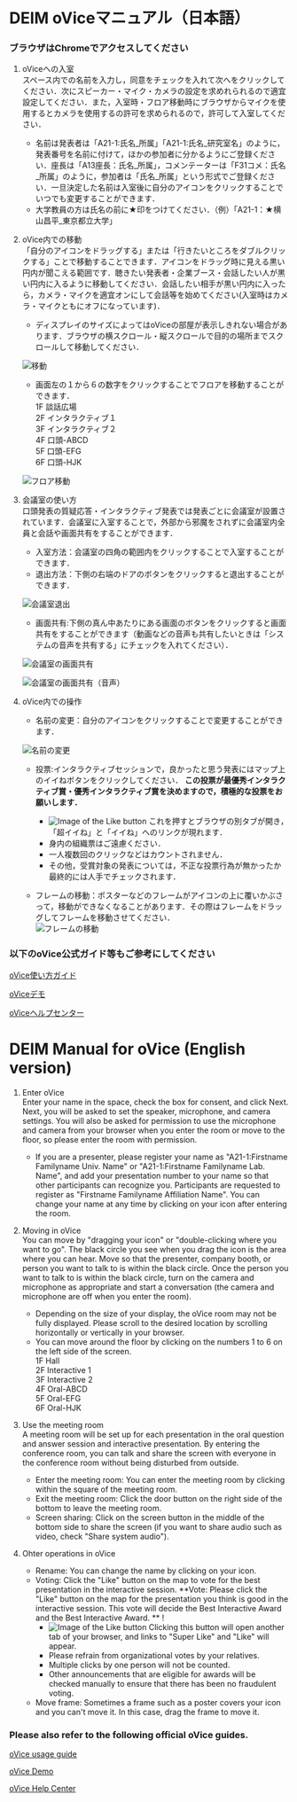 # DEIM oViceマニュアル（日本語）
### ブラウザはChromeでアクセスしてください
1. oViceへの入室  
  スペース内での名前を入力し，同意をチェックを入れて次へをクリックしてください．次にスピーカー・マイク・カメラの設定を求めれられるので適宜設定してください．また，入室時・フロア移動時にブラウザからマイクを使用するとカメラを使用するの許可を求められるので，許可して入室してください．  
    * 名前は発表者は「A21-1:氏名_所属」「A21-1:氏名_研究室名」のように，発表番号を名前に付けて，ほかの参加者に分かるようにご登録ください．座長は「A13座長：氏名_所属」，コメンテーターは「F31コメ：氏名_所属」のように，参加者は「氏名_所属」という形式でご登録ください．一旦決定した名前は入室後に自分のアイコンをクリックすることでいつでも変更することができます．
    * 大学教員の方は氏名の前に★印をつけてください．（例）「A21-1：★横山昌平_東京都立大学」


2. oVice内での移動  
  「自分のアイコンをドラッグする」または「行きたいところをダブルクリックする」ことで移動することできます．アイコンをドラッグ時に見える黒い円内が聞こえる範囲です．聴きたい発表者・企業ブース・会話したい人が黒い円内に入るように移動してください．会話したい相手が黒い円内に入ったら，カメラ・マイクを適宜オンにして会話等を始めてください(入室時はカメラ・マイクともにオフになっています)．  
    * ディスプレイのサイズによってはoViceの部屋が表示しきれない場合があります．ブラウザの横スクロール・縦スクロールで目的の場所までスクロールして移動してください．
   
   ![移動](img/ovice_move.png)
   
    * 画面左の１から６の数字をクリックすることでフロアを移動することができます．  
    1F 談話広場  
    2F インタラクティブ１  
    3F インタラクティブ２  
    4F 口頭-ABCD  
    5F 口頭-EFG  
    6F 口頭-HJK  
   
   ![フロア移動](img/ovice_floormove.png)
 
 
3. 会議室の使い方  
   口頭発表の質疑応答・インタラクティブ発表では発表ごとに会議室が設置されています．会議室に入室することで，外部から邪魔をされずに会議室内全員と会話や画面共有をすることができます．  
   * 入室方法：会議室の四角の範囲内をクリックすることで入室することができます．
   * 退出方法：下側の右端のドアのボタンをクリックすると退出することができます．
   
   ![会議室退出](img/ovice_meeting_room_exit.png)
   
   * 画面共有:下側の真ん中あたりにある画面のボタンをクリックすると画面共有をすることができます（動画などの音声も共有したいときは「システムの音声を共有する」にチェックを入れてください）．
   
   ![会議室の画面共有](img/ovice_meeting_room_share.png)
   
   ![会議室の画面共有（音声）](img/ovice_meeting_room_audioshare.png)


4. oVice内での操作  
   * 名前の変更：自分のアイコンをクリックすることで変更することができます．  
   
   ![名前の変更](img/ovice_name_change.png)
   
   
   * 投票:インタラクティブセッションで，良かったと思う発表にはマップ上のイイねボタンをクリックしてください．  **この投票が最優秀インタラクティブ賞・優秀インタラクティブ賞を決めますので，積極的な投票をお願いします．** 
        * ![Image of the Like button](img/oVice_like_button.png) これを押すとブラウザの別タブが開き，「超イイね」と「イイね」へのリンクが現れます．
        * 身内の組織票はご遠慮ください．
        * 一人複数回のクリックなどはカウントされません．
        * その他，受賞対象の発表については，不正な投票行為が無かったか最終的には人手でチェックされます．


   * フレームの移動：ポスターなどのフレームがアイコンの上に覆いかぶさって，移動ができなくなることがあります．その際はフレームをドラッグしてフレームを移動させてください． 
　  
   ![フレームの移動](img/ovice_frame_move.png)
   
   
    

### 以下のoVice公式ガイド等もご参考にしてください

[oVice使い方ガイド](https://www.youtube.com/watch?v=C8r02gYDA50&t=3s)


[oViceデモ](https://tour.ovice.in/)


[oViceヘルプセンター](https://ja.ovice.wiki/)



# DEIM Manual for oVice (English version)
1. Enter oVice  
  Enter your name in the space, check the box for consent, and click Next. Next, you will be asked to set the speaker, microphone, and camera settings. You will also be asked for permission to use the microphone and camera from your browser when you enter the room or move to the floor, so please enter the room with permission.  
    * If you are a presenter, please register your name as "A21-1:Firstname Familyname Univ. Name" or "A21-1:Firstname Familyname Lab. Name", and add your presentation number to your name so that other participants can recognize you. Participants are requested to register as "Firstname Familyname Affiliation Name". You can change your name at any time by clicking on your icon after entering the room.  
    
2. Moving in oVice  
  You can move by "dragging your icon" or "double-clicking where you want to go". The black circle you see when you drag the icon is the area where you can hear. Move so that the presenter, company booth, or person you want to talk to is within the black circle. Once the person you want to talk to is within the black circle, turn on the camera and microphone as appropriate and start a conversation (the camera and microphone are off when you enter the room).  
    * Depending on the size of your display, the oVice room may not be fully displayed. Please scroll to the desired location by scrolling horizontally or vertically in your browser.  
    * You can move around the floor by clicking on the numbers 1 to 6 on the left side of the screen.  
    1F Hall  
    2F Interactive 1  
    3F Interactive 2  
    4F Oral-ABCD  
    5F Oral-EFG  
    6F Oral-HJK  

3. Use the meeting room  
   A meeting room will be set up for each presentation in the oral question and answer session and interactive presentation. By entering the conference room, you can talk and share the screen with everyone in the conference room without being disturbed from outside.  
   * Enter the meeting room: You can enter the meeting room by clicking within the square of the meeting room.
   * Exit the meeting room: Click the door button on the right side of the bottom to leave the meeting room.
   * Screen sharing: Click on the screen button in the middle of the bottom side to share the screen (if you want to share audio such as video, check "Share system audio").

4. Ohter operations in oVice  
   * Rename: You can change the name by clicking on your icon.  
   * Voting: Click the "Like" button on the map to vote for the best presentation in the interactive session.  **Vote: Please click the "Like" button on the map for the presentation you think is good in the interactive session. This vote will decide the Best Interactive Award and the Best Interactive Award. ** ! 
        * ![Image of the Like button](img/oVice_like_button.png) Clicking this button will open another tab of your browser, and links to "Super Like" and "Like" will appear.
        * Please refrain from organizational votes by your relatives.
        * Multiple clicks by one person will not be counted.
        * Other announcements that are eligible for awards will be checked manually to ensure that there has been no fraudulent voting.
   * Move frame: Sometimes a frame such as a poster covers your icon and you can't move it. In this case, drag the frame to move it. 

### Please also refer to the following official oVice guides.

[oVice usage guide](https://www.youtube.com/watch?v=C8r02gYDA50&t=3s)


[oVice Demo](https://tour.ovice.in/)


[oVice Help Center](https://ja.ovice.wiki/)


